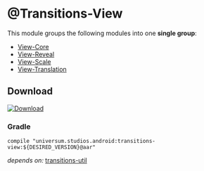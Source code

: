 @Transitions-View
===============

This module groups the following modules into one **single group**:

- [View-Core](https://github.com/universum-studios/android_transitions/tree/master/library-view-core)
- [View-Reveal](https://github.com/universum-studios/android_transitions/tree/master/library-view-reveal)
- [View-Scale](https://github.com/universum-studios/android_transitions/tree/master/library-view-scale)
- [View-Translation](https://github.com/universum-studios/android_transitions/tree/master/library-view-translation)

## Download ##
[![Download](https://api.bintray.com/packages/universum-studios/android/universum.studios.android%3Atransitions/images/download.svg)](https://bintray.com/universum-studios/android/universum.studios.android%3Atransitions/_latestVersion)

### Gradle ###

    compile "universum.studios.android:transitions-view:${DESIRED_VERSION}@aar"

_depends on:_
[transitions-util](https://github.com/universum-studios/android_transitions/tree/master/library-util)